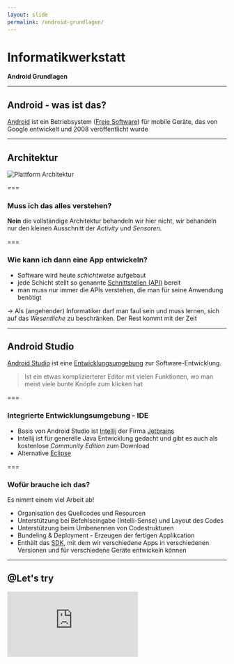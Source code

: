 ```yaml
---
layout: slide
permalink: /android-grundlagen/
---
```


# Informatikwerkstatt
__Android Grundlagen__

---

## Android - was ist das?

[Android](https://de.wikipedia.org/wiki/Android_\(Betriebssystem\)) ist ein  Betriebsystem ([Freie Software](https://de.wikipedia.org/wiki/Freie_Software)) für mobile Geräte, das von Google entwickelt und 2008 veröffentlicht wurde

---

## Architektur

![Plattform Architektur](https://developer.android.com/guide/platform/images/android-stack_2x.png)

===

### Muss ich das alles verstehen?

__Nein__ die vollständige Architektur behandeln wir hier nicht, wir behandeln nur den kleinen Ausschnitt der _Activity_ und _Sensoren_.

===

### Wie kann ich dann eine App entwickeln?

* Software wird heute _schichtweise_ aufgebaut
* jede Schicht stellt so genannte [Schnittstellen (API)](https://de.wikipedia.org/wiki/Programmierschnittstelle) bereit
* man muss nur immer die APIs verstehen, die man für seine Anwendung benötigt

&rarr; Als (angehender) Informatiker darf man faul sein und muss lernen, sich auf das _Wesentliche_ zu beschränken. Der Rest kommt mit der Zeit

---

## Android Studio

[Android Studio](https://developer.android.com/studio/) ist eine [Entwicklungsumgebung](https://de.wikipedia.org/wiki/Integrierte_Entwicklungsumgebung) zur Software-Entwicklung.

> Ist ein etwas komplizierterer Editor mit vielen Funktionen, wo man meist viele bunte Knöpfe zum klicken hat

===

### Integrierte Entwicklungsumgebung - IDE

* Basis von Android Studio ist [Intellij](https://www.jetbrains.com/idea/) der Firma [Jetbrains](https://www.jetbrains.com/)
* Intellij ist für generelle Java Entwicklung gedacht und gibt es auch als kostenlose _Community Edition_ zum Download
* Alternative [Eclipse](https://www.eclipse.org/)

===

### Wofür brauche ich das?

Es nimmt einem viel Arbeit ab!

* Organisation des Quellcodes und Resourcen
* Unterstützung bei Befehlseingabe (Intelli-Sense) und Layout des Codes
* Unterstützung beim Umbenennen von Codestrukturen
* Bundeling & Deployment - Erzeugen der fertigen Applikcation
* Enthält das [SDK](https://de.wikipedia.org/wiki/Software_Development_Kit), mit dem wir verschiedene Apps in verschiedenen Versionen und für verschiedene Geräte entwickeln können

---

## @Let's try

<iframe class="video" src="https://player.vimeo.com/video/287431166" frameborder="0" webkitallowfullscreen mozallowfullscreen allowfullscreen />

---

## Projektstruktur

![Android Projekt Struktur](https://developer.android.com/images/tools/projectview-p1.png#floatright)
Ein [Android Projekt](https://developer.android.com/studio/projects/) besteh aus mehreren Verzeichnis mit mehreren Dateien.

- **app** Hauptverzeichnis mit alen Daten
- **Gradle Scripts** ein Verzeichnnis um mit dem Build Tools [Gradle](https://gradle.org/) die App zu compilieren und zu bundlen
- **manifests** das [Manifest](#/5/1), d.h. die Konfiguration, des Projektes
- **java** enthält alle Quellcodedateien, einmal den Quellcode der App und den Code der [Unit-Tests](https://de.wikipedia.org/wiki/Modultest)
- **res** ein Verzeichnis mit allen weiteren Komponenten der App wie z.B. Bilder, Icons, Layout der [Activities (Fenster)](/threads-activities-intent/#/3), etc.

===

### Manifest

> Das [Android Manifest](https://developer.android.com/guide/topics/manifest/manifest-intro) ist eine [XML-Datei](https://de.wikipedia.org/wiki/Extensible_Markup_Language) in der die Konfiguration der App, wie Start-[Activity](/threads-activities-intent/#/3) oder auch [Berechtigungen](/sensoren-resourcen/#/2) für Sensoren hinterlegt werden
 
```xml
<?xml version="1.0" encoding="utf-8"?>
<manifest xmlns:android="http://schemas.android.com/apk/res/android" package="de.tu_clausthal.in.informatikwerkstatt.helloworld">
    <application
        android:allowBackup="true"
        android:icon="@mipmap/ic_launcher"
        android:label="@string/app_name"
        android:roundIcon="@mipmap/ic_launcher_round"
        android:supportsRtl="true"
        android:theme="@style/AppTheme">
        <activity
            android:name=".MainActivity"
            android:label="@string/app_name"
            android:theme="@style/AppTheme.NoActionBar">
            <intent-filter>
                <action android:name="android.intent.action.MAIN" />
                <category android:name="android.intent.category.LAUNCHER" />
            </intent-filter>
        </activity>
    </application>
</manifest>
```

===

### Unit-Testing

> [Unit-Testing](https://de.wikipedia.org/wiki/Modultest), auch _Modultest_ oder _Komponententest_ ist eine Möglichtkeit einzelne Routinen auf ihre korrekte Funktionsweise zu überprüfen. In Java / Android nutzt man dafür das [JUnit](https://junit.org/)-Framework.

```java
import org.junit.Test;
import org.junit.Assert;

public final class TestCBeispiel
{
    @Test
    public void addition_isCorrect()
    {
        Assert.assertEquals( 4, 2 + 2 );
    }
}
```

===

### Resourcen & Berechtigungen<sup>1</sup>

<small>1: Wir behandeln hier nur kurz die Berechtigungen, im Foliensatz [Sensoren & Resourcen](/sensoren-resourcen/) werden wir genauer darauf eingehen</small>

---

## Tastatur Dein Freund - IntelliSense & Shortcuts

Software-Entwicklung besteht aus viel Text schreiben, so dass es hilfreich ist, vieles per Tastatur zu steuern:

* [Shortcuts](https://de.wikipedia.org/wiki/Tastenkombination) sind Tastenkombinationen für bestimmte Funktionen
* [IntelliSense](https://de.wikipedia.org/wiki/IntelliSense) ist eine Möglichkeit Befehle zu vervollständigen

&rarr; Software-Entwickler haben die wichtigsten Sachen im Kopf und beim Rest wissen sie, wo es steht / zu finden ist

===

### IntelliSense

> IntelliSense ist die _automatische Befehlsergänzung_ durch die IDE

===

### Shortcuts

> Shortcuts sind Tastenkürzel, über die man wichtige Befehle ohne Klicken ausführen kann

===

### Shortcuts - eine Auswahl

| Kommando              | Shortcut  |
|-----------------------|----------:|
| Klasse finden         | ```Control``` + ```N``` |
| Alles speichern       | ```Control``` + ```S``` |
| Suchen                | ```Control``` + ```F``` |
| Ersetzen              | ```Control``` + ```R``` |
| Optimiere Imports     | ```Control``` + ```Alt``` + ```O``` |
| Reformat code	        | ```Control``` + ```Alt``` + ```L``` |	
| Quick-Fix<sup>1<sup>  | ```Alt``` + ```Enter``` |
| Basis Code-Ergänzung  | ```Control``` + ```Space``` |
| Smarte Code-Ergänzung | ```Control``` + ```Shift``` + ```Space```
| Erzeugen & Ausführen  | ```Shift``` + ```F10``` |

<small>1: kann benutzt werden, wenn ein Befehl mit einer <span style="text-decoration: underline wavy red;">roten Linie</span> unterstrichen wurde</small>
<br/>
<small>[alle Shortcuts](https://developer.android.com/studio/intro/keyboard-shortcuts)</small>

---

## Build-Prozess

Mit Hilfe des [Build-Prozess](https://de.wikipedia.org/wiki/Erstellungsprozess) wird aus allen Elementen (Quellcode, Resourcen) ein fertiges Paket erstellt, dass dann als App benutzt werden kann.

![Android Studio Run](images/as_run.png#floatright)
Der Prozess wird mit dem _grünen Button_ in der rechten oberen Fensterecke gestartet

===

### @Profis

* [Continuous Integration](https://de.wikipedia.org/wiki/Kontinuierliche_Integration)
* [Circle CI](https://circleci.com/)
* [Travis CI](https://travis-ci.org/)



---

## @Let's try

---

## Schreib' es hin - Der Logger

> Ein [Logger](https://developer.android.com/reference/android/util/Log) ist ein ```System.out.println``` mit etwas mehr Funktionalität um Ausgaben besser strukturieren zu können unf ggf. in eine Datei o.ä. schreiben zu können

===

### Log erzeugen

Für Lognachrichten gibt es einen _Level_ und einen _Tag_

```java
Log.e( "berechnung", "hier ist eine Division durch null aufgetreten" );
```

===

### Log Levels


| Log Level | Source Code |
|-----------|:-----------:|
| Verbose   | ```Log.v( "tag", "text" )``` |
| Debug     | ```Log.d( "tag", "text" )``` |
| Info      | ```Log.i( "tag", "text" )``` |
| Warn      | ```Log.w( "tag", "text" )``` |
| Error     | ```Log.e( "tag", "text" )``` |


===

### Anzeige

<iframe class="video" src="https://player.vimeo.com/video/287641440" frameborder="0" webkitallowfullscreen mozallowfullscreen allowfullscreen />

---

## @Let's try

---

## Fehlersuche

===

### Breakpoints & debugger

=== 

### Println - Developers Best Friend

---

## @Home

1. Installation von [Android Studio](https://developer.android.com/studio/)
<!--stackedit_data:
eyJoaXN0b3J5IjpbMTAzNDQ1NDI3NV19
-->